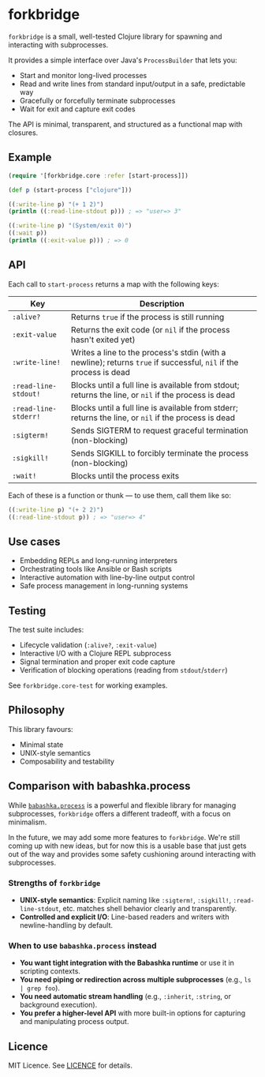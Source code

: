 # forkbridge

`forkbridge` is a small, well-tested Clojure library for spawning and interacting with subprocesses.

It provides a simple interface over Java's `ProcessBuilder` that lets you:
- Start and monitor long-lived processes
- Read and write lines from standard input/output in a safe, predictable way
- Gracefully or forcefully terminate subprocesses
- Wait for exit and capture exit codes

The API is minimal, transparent, and structured as a functional map with closures.

## Example

```clojure
(require '[forkbridge.core :refer [start-process]])

(def p (start-process ["clojure"]))

((:write-line p) "(+ 1 2)")
(println ((:read-line-stdout p))) ; => "user=> 3"

((:write-line p) "(System/exit 0)")
((:wait p))
(println ((:exit-value p))) ; => 0
```

## API

Each call to `start-process` returns a map with the following keys:


| Key                  | Description                                                                 |
|----------------------|-----------------------------------------------------------------------------|
| `:alive?`            | Returns `true` if the process is still running                              |
| `:exit-value`        | Returns the exit code (or `nil` if the process hasn't exited yet)           |
| `:write-line!`       | Writes a line to the process's stdin (with a newline); returns `true` if successful, `nil` if the process is dead |
| `:read-line-stdout!` | Blocks until a full line is available from stdout; returns the line, or `nil` if the process is dead |
| `:read-line-stderr!` | Blocks until a full line is available from stderr; returns the line, or `nil` if the process is dead |
| `:sigterm!`          | Sends SIGTERM to request graceful termination (non-blocking)                |
| `:sigkill!`          | Sends SIGKILL to forcibly terminate the process (non-blocking)              |
| `:wait!`             | Blocks until the process exits                                              |


Each of these is a function or thunk — to use them, call them like so:

```clojure
((:write-line p) "(+ 2 2)")
((:read-line-stdout p)) ; => "user=> 4"
```

## Use cases

- Embedding REPLs and long-running interpreters
- Orchestrating tools like Ansible or Bash scripts
- Interactive automation with line-by-line output control
- Safe process management in long-running systems

## Testing

The test suite includes:

- Lifecycle validation (`:alive?`, `:exit-value`)
- Interactive I/O with a Clojure REPL subprocess
- Signal termination and proper exit code capture
- Verification of blocking operations (reading from `stdout`/`stderr`)

See `forkbridge.core-test` for working examples.

## Philosophy

This library favours:
- Minimal state
- UNIX-style semantics
- Composability and testability

## Comparison with babashka.process

While [`babashka.process`](https://github.com/babashka/process) is a powerful and flexible library for managing subprocesses, `forkbridge` offers a different tradeoff, with a focus on minimalism.

In the future, we may add some more features to `forkbridge`. We're still coming up with new ideas, but for now this is a usable base that just gets out of the way and provides some safety cushioning around interacting with subprocesses.

### Strengths of `forkbridge`

- **UNIX-style semantics**: Explicit naming like `:sigterm!`, `:sigkill!`, `:read-line-stdout`, etc. matches shell behavior clearly and transparently.
- **Controlled and explicit I/O**: Line-based readers and writers with newline-handling by default.

### When to use `babashka.process` instead

- **You want tight integration with the Babashka runtime** or use it in scripting contexts.
- **You need piping or redirection across multiple subprocesses** (e.g., `ls | grep foo`).
- **You need automatic stream handling** (e.g., `:inherit`, `:string`, or background execution).
- **You prefer a higher-level API** with more built-in options for capturing and manipulating process output.

## Licence

MIT Licence. See [LICENCE](LICENCE) for details.
